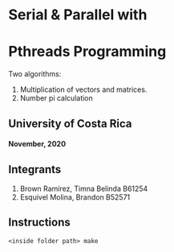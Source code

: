 # Serial & Parallel with 
# Pthreads Programming 

Two algorithms:
1. Multiplication of vectors and matrices. 
2. Number pi calculation

## University of Costa Rica
#### November, 2020

## Integrants
1. Brown Ramírez, Timna Belinda  B61254
2. Esquivel Molina, Brandon B52571

## Instructions

~~~~
<inside folder path> make
~~~~
